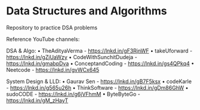 # Data Structures and Algorithms
Repository to practice DSA problems

Reference YouTube channels:

DSA & Algo:
• TheAdityaVerma - https://lnkd.in/gF3RjnWF
• takeUforward - https://lnkd.in/gZjUaWzy
• CodeWithSunchitDudeja - https://lnkd.in/gmabpDva
• ConceptandCoding - https://lnkd.in/gs4QPkq4
• Neetcode - https://lnkd.in/gvWCx645

System Design & LLD:
• Gaurav Sen - https://lnkd.in/gB7F5ksx
• codeKarle - https://lnkd.in/g565u26h
• ThinkSoftware - https://lnkd.in/gDm86GhW
• sudoCODE - https://lnkd.in/g6jVFhmM
• ByteByteGo - https://lnkd.in/gM_zHayT
